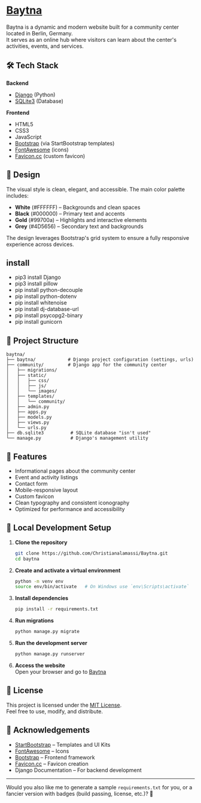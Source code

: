 # [Baytna](https://www.baytna-berlin.de/)

Baytna is a dynamic and modern website built for a community center located in Berlin, Germany.  
It serves as an online hub where visitors can learn about the center's activities, events, and services.

## 🛠 Tech Stack

**Backend**  
- [Django](https://www.djangoproject.com/) (Python)
- [SQLite3](https://www.sqlite.org/index.html) (Database)

**Frontend**  
- HTML5  
- CSS3  
- JavaScript  
- [Bootstrap](https://getbootstrap.com/) (via StartBootstrap templates)  
- [FontAwesome](https://fontawesome.com/) (icons)  
- [Favicon.cc](https://www.favicon.cc/) (custom favicon)

## 🎨 Design

The visual style is clean, elegant, and accessible. The main color palette includes:  
- **White** (#FFFFFF) – Backgrounds and clean spaces  
- **Black** (#000000) – Primary text and accents  
- **Gold** (#99700a) – Highlights and interactive elements  
- **Grey** (#4D5656) – Secondary text and backgrounds  

The design leverages Bootstrap's grid system to ensure a fully responsive experience across devices.

## install
- pip3 install Django
- pip3 install pillow
- pip install python-decouple
- pip install python-dotenv
- pip install whitenoise
- pip install dj-database-url
- pip install psycopg2-binary 
- pip install gunicorn


## 📂 Project Structure

```
baytna/
├── baytna/            # Django project configuration (settings, urls)
├── community/         # Django app for the community center
│   ├── migrations/
│   ├── static/
│   │   ├── css/
│   │   ├── js/
│   │   └── images/
│   ├── templates/
│   │   └── community/
│   ├── admin.py
│   ├── apps.py
│   ├── models.py
│   ├── views.py
│   └── urls.py
├── db.sqlite3          # SQLite database "isn't used"
└── manage.py           # Django's management utility
```

## 🚀 Features

- Informational pages about the community center
- Event and activity listings
- Contact form
- Mobile-responsive layout
- Custom favicon
- Clean typography and consistent iconography
- Optimized for performance and accessibility

## 🏡 Local Development Setup

1. **Clone the repository**  
   ```bash
   git clone https://github.com/Christianalamassi/Baytna.git
   cd baytna
   ```

2. **Create and activate a virtual environment**  
   ```bash
   python -m venv env
   source env/bin/activate   # On Windows use `env\Scripts\activate`
   ```

3. **Install dependencies**  
   ```bash
   pip install -r requirements.txt
   ```

4. **Run migrations**  
   ```bash
   python manage.py migrate
   ```

5. **Run the development server**  
   ```bash
   python manage.py runserver
   ```

6. **Access the website**  
   Open your browser and go to [Baytna](https://web-production-d37ff.up.railway.app)

## 📜 License

This project is licensed under the [MIT License](LICENSE).  
Feel free to use, modify, and distribute.

## 🙌 Acknowledgements

- [StartBootstrap](https://startbootstrap.com/) – Templates and UI Kits
- [FontAwesome](https://fontawesome.com/) – Icons
- [Bootstrap](https://getbootstrap.com/) – Frontend framework
- [Favicon.cc](https://www.favicon.cc/) – Favicon creation
- Django Documentation – For backend development

---

Would you also like me to generate a sample `requirements.txt` for you, or a fancier version with badges (build passing, license, etc.)? 🚀